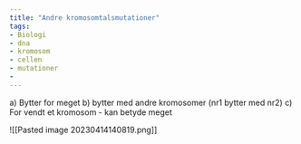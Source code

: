 ```yaml
---
title: "Andre kromosomtalsmutationer"
tags: 
- Biologi
- dna
- kromosom
- cellen
- mutationer
- 
---
```

a) Bytter for meget
b) bytter med andre kromosomer (nr1 bytter med nr2)
c) For vendt et kromosom - kan betyde meget

![[Pasted image 20230414140819.png]]